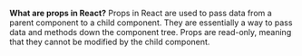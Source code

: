 **What are props in React?**
Props in React are used to pass data from a parent component to a child component. They are essentially a way to pass data and methods down the component tree. Props are read-only, meaning that they cannot be modified by the child component.